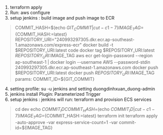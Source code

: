 1. terraform apply
2. Run: aws configure
3. setup jenkins : build image and push image to ECR
> COMMIT_HASH=$(echo ${GIT_COMMIT} | cut -c 1-7)
> IMAGE_TAG=${COMMIT_HASH:=latest}
> REPOSITORY_URI="240993297305.dkr.ecr.ap-southeast-1.amazonaws.com/express-ecr"
> docker build -t $REPOSITORY_URI:latest code
> docker tag $REPOSITORY_URI:latest $REPOSITORY_URI:$IMAGE_TAG
> aws ecr get-login-password --region ap-southeast-1 | docker login --username AWS --password-stdin 240993297305.dkr.ecr.ap-southeast-1.amazonaws.com
> docker push $REPOSITORY_URI:latest
> docker push $REPOSITORY_URI:$IMAGE_TAG
> params: COMMIT_ID=${GIT_COMMIT}

4. setting profile: su -u jenkins and setting duongdinhxuan_duong-admin
5. jenkins install Plugin: Parameterized Trigger
6. setup jenkins : jenkins will run: terraform and provision ECS services
> cd dev
> echo $COMMIT_ID
> COMMIT_HASH=$(echo ${COMMIT_ID} | cut -c 1-7)
> IMAGE_TAG=${COMMIT_HASH:=latest}
> terraform init
> terraform apply -auto-approve -var express-service-count=1 -var commit-id=${IMAGE_TAG}